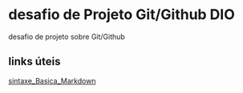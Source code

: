 # desafio de Projeto Git/Github DIO
desafio de projeto sobre Git/Github

## links úteis
[sintaxe_Basica_Markdown](https://www.markdownguide.org/basic-syntax/)
